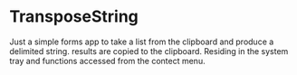 # TransposeString

Just a simple forms app to take a list from the clipboard and produce a delimited string.
results are copied to the clipboard.
Residing in the system tray and functions accessed from the contect menu.
